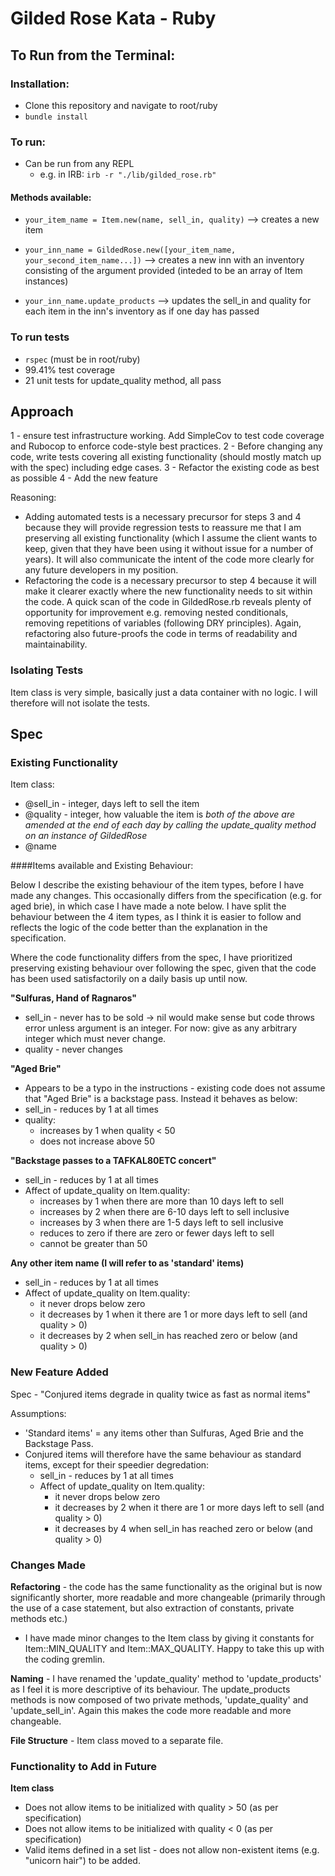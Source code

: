 # Gilded Rose Kata - Ruby

## To Run from the Terminal:

### Installation:
- Clone this repository and navigate to root/ruby
- `bundle install`

### To run:
- Can be run from any REPL
  - e.g. in IRB: `irb -r "./lib/gilded_rose.rb"`

#### Methods available:
- `your_item_name = Item.new(name, sell_in, quality)`
  --> creates a new item

- `your_inn_name = GildedRose.new([your_item_name, your_second_item_name...])`
  --> creates a new inn with an inventory consisting of the argument provided (inteded to be an array of Item instances)

- `your_inn_name.update_products`
  --> updates the sell_in and quality for each item in the inn's inventory as if one day has passed

### To run tests
- `rspec` (must be in root/ruby)
- 99.41% test coverage
- 21 unit tests for update_quality method, all pass

## Approach

1 - ensure test infrastructure working. Add SimpleCov to test code coverage and Rubocop to enforce code-style best practices.
2 - Before changing any code, write tests covering all existing functionality (should mostly match up with the spec) including edge cases.
3 - Refactor the existing code as best as possible
4 - Add the new feature

Reasoning:
- Adding automated tests is a necessary precursor for steps 3 and 4 because they will provide regression tests to reassure me that I am preserving all existing functionality (which I assume the client wants to keep, given that they have been using it without issue for a number of years). It will also communicate the intent of the code more clearly for any future developers in my position.
- Refactoring the code is a necessary precursor to step 4 because it will make it clearer exactly where the new functionality needs to sit within the code. A quick scan of the code in GildedRose.rb reveals plenty of opportunity for improvement e.g. removing nested conditionals, removing repetitions of variables (following DRY principles). Again, refactoring also future-proofs the code in terms of readability and maintainability.

### Isolating Tests

Item class is very simple, basically just a data container with no logic. I will therefore will not isolate the tests.


## Spec

### Existing Functionality

Item class:
- @sell_in - integer, days left to sell the item
- @quality - integer, how valuable the item is
*both of the above are amended at the end of each day by calling the update_quality method on an instance of GildedRose*
- @name

####Items available and Existing Behaviour:

Below I describe the existing behaviour of the item types, before I have made any changes. This occasionally differs from the specification (e.g. for aged brie), in which case I have made a note below. I have split the behaviour between the 4 item types, as I think it is easier to follow and reflects the logic of the code better than the explanation in the specification.

Where the code functionality differs from the spec, I have prioritized preserving existing behaviour over following the spec, given that the code has been used satisfactorily on a daily basis up until now.

**"Sulfuras, Hand of Ragnaros"**
- sell_in - never has to be sold -> nil would make sense but code throws error unless argument is an integer. For now: give as any arbitrary integer which must never change.
- quality - never changes

**"Aged Brie"**
- Appears to be a typo in the instructions - existing code does not assume that "Aged Brie" is a backstage pass. Instead it behaves as below:
- sell_in - reduces by 1 at all times
- quality:
  - increases by 1 when quality < 50
  - does not increase above 50

**"Backstage passes to a TAFKAL80ETC concert"**
- sell_in - reduces by 1 at all times
- Affect of update_quality on Item.quality:
  - increases by 1 when there are more than 10 days left to sell
  - increases by 2 when there are 6-10 days left to sell inclusive
  - increases by 3 when there are 1-5 days left to sell inclusive
  - reduces to zero if there are zero or fewer days left to sell
  - cannot be greater than 50

**Any other item name (I will refer to as 'standard' items)**
- sell_in - reduces by 1 at all times
- Affect of update_quality on Item.quality:
  - it never drops below zero
  - it decreases by 1 when it there are 1 or more days left to sell (and quality > 0)
  - it decreases by 2 when sell_in has reached zero or below (and quality > 0)

### New Feature Added

Spec - "Conjured items degrade in quality twice as fast as normal items"

Assumptions:
- 'Standard items' = any items other than Sulfuras, Aged Brie and the Backstage Pass.
- Conjured items will therefore have the same behaviour as standard items, except for their speedier degredation:
  - sell_in - reduces by 1 at all times
  - Affect of update_quality on Item.quality:
    - it never drops below zero
    - it decreases by 2 when it there are 1 or more days left to sell (and quality > 0)
    - it decreases by 4 when sell_in has reached zero or below (and quality > 0)

### Changes Made

**Refactoring** - the code has the same functionality as the original but is now significantly shorter, more readable and more changeable (primarily through the use of a case statement, but also extraction of constants, private methods etc.)
  - I have made minor changes to the Item class by giving it constants for Item::MIN_QUALITY and Item::MAX_QUALITY. Happy to take this up with the coding gremlin.

**Naming** - I have renamed the 'update_quality' method to 'update_products' as I feel it is more descriptive of its behaviour. The update_products methods is now composed of two private methods, 'update_quality' and 'update_sell_in'. Again this makes the code more readable and more changeable.

**File Structure** - Item class moved to a separate file.

### Functionality to Add in Future

**Item class**
- Does not allow items to be initialized with quality > 50 (as per specification)
- Does not allow items to be initialized with quality < 0 (as per specification)
- Valid items defined in a set list - does not allow non-existent items (e.g. "unicorn hair") to be added.
